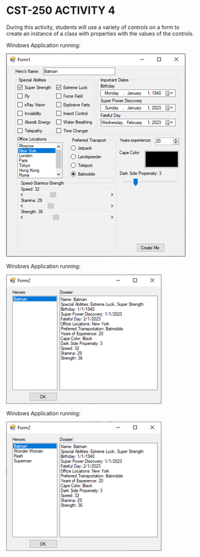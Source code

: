 # CST-250 ACTIVITY 4


During this activity, students will use a variety of controls on a form to create an instance of a class with properties with the values of the controls.


Windows Application running:

![alt text](https://github.com/JLAGCU/CST-250-ACTIVITY-4/blob/main/Images/Windows%20Form1.png?raw=true)


Windows Application running:

![alt text](https://github.com/JLAGCU/CST-250-ACTIVITY-4/blob/main/Images/Windows%20Form2.png?raw=true)


Windows Application running:

![alt text](https://github.com/JLAGCU/CST-250-ACTIVITY-4/blob/main/Images/Windows%20Form3.png?raw=true)